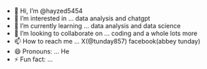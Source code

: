   - 👋 Hi, I’m @hayzed5454
- 👀 I’m interested in ... data analysis and chatgpt
- 🌱 I’m currently learning ... data analysis and data science
- 💞️ I’m looking to collaborate on ... coding and a whole lots more 
- 📫 How to reach me ... X(@tunday857) facebook(abbey tunday) 
- 😄 Pronouns: ... He
- ⚡ Fun fact: ...

<!---
hayzed5454/hayzed5454 is a ✨ special ✨ repository because its `README.md` (this file) appears on your GitHub profile.
You can click the Preview link to take a look at your changes.
--->
